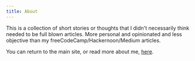 ```yaml
---
title: About
---
```


This is a collection of short stories or thoughts that I didn't necessarily think needed to be full blown articles. More personal and opinionated and less objective than my freeCodeCamp/Hackernoon/Medium articles.

You can return to the main site, or read more about me, [here](https://jonlu.ca).